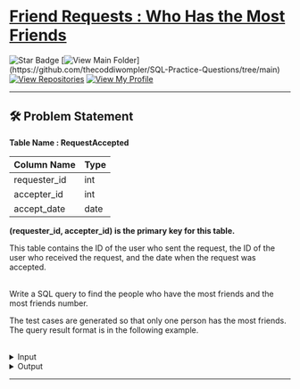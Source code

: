 # [Friend Requests : Who Has the Most Friends](https://leetcode.com/problems/friend-requests-ii-who-has-the-most-friends/description/)
![Star Badge](https://img.shields.io/static/v1?label=%F0%9F%8C%9F&message=If%20Useful&style=style=flat&color=BC4E99)
[![View Main Folder](https://img.shields.io/badge/View-Main_Folder-971901?)](https://github.com/thecoddiwompler/SQL-Practice-Questions/tree/main)
[![View Repositories](https://img.shields.io/badge/View-My_Repositories-blue?logo=GitHub)](https://github.com/thecoddiwompler?tab=repositories)
[![View My Profile](https://img.shields.io/badge/View-My_Profile-green?logo=GitHub)](https://github.com/thecoddiwompler)

---

## 🛠️ Problem Statement

  <b>Table Name : RequestAccepted</b>

|  Column Name  |Type |
| ------------- | ------------- |
| requester_id   | int     |
| accepter_id    | int     |
| accept_date    | date    |

<b>(requester_id, accepter_id) is the primary key for this table.</b>
</br>

This table contains the ID of the user who sent the request, the ID of the user who received the request, and the date when the request was accepted.
  
</br>
Write a SQL query to find the people who have the most friends and the most friends number.  

The test cases are generated so that only one person has the most friends.  
The query result format is in the following example. 
</br>
</br>
 <details>
<summary>
Input
</summary>
</br>

<b> Table Name: RequestAccepted </b></br>

| requester_id | accepter_id | accept_date |
| --------- | ------------- | ---------------- |
| 1            | 2           | 2016/06/03  |
| 1            | 3           | 2016/06/08  |
| 2            | 3           | 2016/06/08  |
| 3            | 4           | 2016/06/09  |

</details>

<details>
<summary>
Output
</summary>
</br>

| id | num |
| --- |----- |
| 3  | 3   |
  
</details>

---
